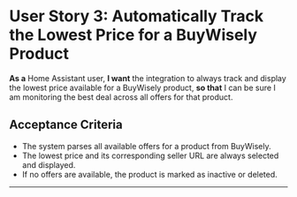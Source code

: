 # User Story 3: Automatically Track the Lowest Price for a BuyWisely Product

**As a** Home Assistant user,
**I want** the integration to always track and display the lowest price available for a BuyWisely product,
**so that** I can be sure I am monitoring the best deal across all offers for that product.

## Acceptance Criteria
- The system parses all available offers for a product from BuyWisely.
- The lowest price and its corresponding seller URL are always selected and displayed.
- If no offers are available, the product is marked as inactive or deleted.

---
